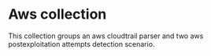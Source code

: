 # Aws collection

This collection groups an aws cloudtrail parser and two aws
postexploitation attempts detection scenario.
